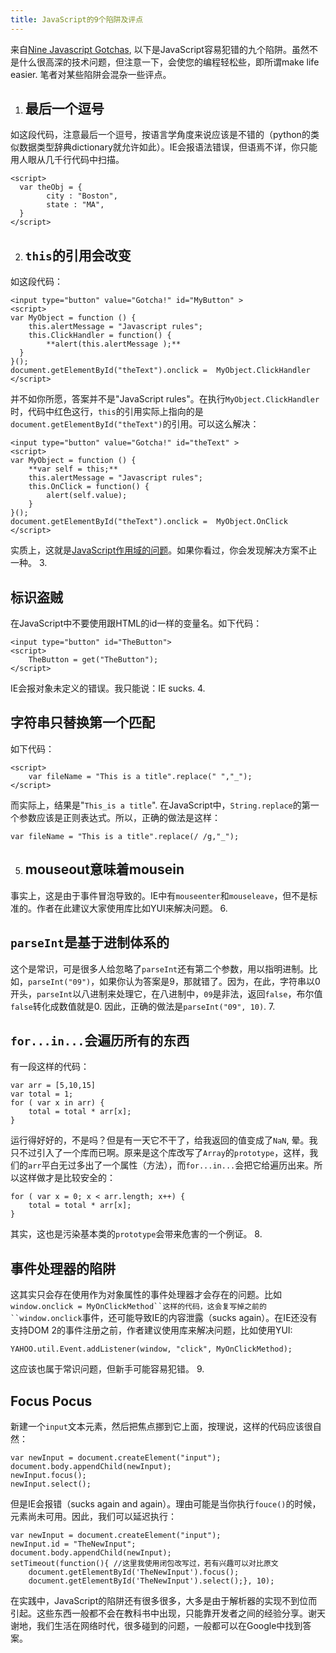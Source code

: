 ```yaml
---
title: JavaScript的9个陷阱及评点
---
```

来自[Nine Javascript Gotchas][0], 以下是JavaScript容易犯错的九个陷阱。虽然不是什么很高深的技术问题，但注意一下，会使您的编程轻松些，即所谓make life easier. 笔者对某些陷阱会混杂一些评点。

1. ## 最后一个逗号

如这段代码，注意最后一个逗号，按语言学角度来说应该是不错的（python的类似数据类型辞典dictionary就允许如此）。IE会报语法错误，但语焉不详，你只能用人眼从几千行代码中扫描。

    <script>
      var theObj = {
            city : "Boston",
            state : "MA",
      }
    </script>

2. ## `this`的引用会改变

如这段代码：

    <input type="button" value="Gotcha!" id="MyButton" >
    <script>
    var MyObject = function () {
        this.alertMessage = "Javascript rules";
        this.ClickHandler = function() {
            **alert(this.alertMessage );**
      }
    }();
    document.getElementById("theText").onclick =  MyObject.ClickHandler
    </script>

并不如你所愿，答案并不是"JavaScript rules"。在执行`MyObject.ClickHandler`时，代码中红色这行，`this`的引用实际上指向的是`document.getElementById("theText")`的引用。可以这么解决：

    <input type="button" value="Gotcha!" id="theText" >
    <script>
    var MyObject = function () {
        **var self = this;**
        this.alertMessage = "Javascript rules";
        this.OnClick = function() {
            alert(self.value);
        }
    }();
    document.getElementById("theText").onclick =  MyObject.OnClick
    </script>

实质上，这就是[JavaScript作用域的问题][1]。如果你看过，你会发现解决方案不止一种。
3.
## 标识盗贼

在JavaScript中不要使用跟HTML的id一样的变量名。如下代码：

    <input type="button" id="TheButton">
    <script>
        TheButton = get("TheButton");
    </script>

IE会报对象未定义的错误。我只能说：IE sucks.
4.
## 字符串只替换第一个匹配

如下代码：

    <script>
        var fileName = "This is a title".replace(" ","_");
    </script>

而实际上，结果是"`This_is a title`". 在JavaScript中，`String.replace`的第一个参数应该是正则表达式。所以，正确的做法是这样：

    var fileName = "This is a title".replace(/ /g,"_");

5. ## mouseout意味着mousein

事实上，这是由于事件冒泡导致的。IE中有`mouseenter`和`mouseleave`，但不是标准的。作者在此建议大家使用库比如YUI来解决问题。
6.
## `parseInt`是基于进制体系的

这个是常识，可是很多人给忽略了`parseInt`还有第二个参数，用以指明进制。比如，`parseInt("09")`，如果你认为答案是9，那就错了。因为，在此，字符串以0开头，`parseInt`以八进制来处理它，在八进制中，`09`是非法，返回`false`，布尔值`false`转化成数值就是0\. 因此，正确的做法是`parseInt("09", 10)`.
7.
## `for...in...`会遍历所有的东西

有一段这样的代码：

    var arr = [5,10,15]
    var total = 1;
    for ( var x in arr) {
        total = total * arr[x];
    }

运行得好好的，不是吗？但是有一天它不干了，给我返回的值变成了`NaN`, 晕。我只不过引入了一个库而已啊。原来是这个库改写了`Array`的`prototype`，这样，我们的`arr`平白无过多出了一个属性（方法），而`for...in...`会把它给遍历出来。所以这样做才是比较安全的：

    for ( var x = 0; x < arr.length; x++) {
        total = total * arr[x];
    }

其实，这也是污染基本类的`prototype`会带来危害的一个例证。
8.
## 事件处理器的陷阱

这其实只会存在使用作为对象属性的事件处理器才会存在的问题。比如`window.onclick = MyOnClickMethod``这样的代码，这会复写掉之前的``window.onclick`事件，还可能导致IE的内容泄露（sucks again）。在IE还没有支持DOM 2的事件注册之前，作者建议使用库来解决问题，比如使用YUI:

    YAHOO.util.Event.addListener(window, "click", MyOnClickMethod);

这应该也属于常识问题，但新手可能容易犯错。
9.
## Focus Pocus

新建一个`input`文本元素，然后把焦点挪到它上面，按理说，这样的代码应该很自然：

    var newInput = document.createElement("input");
    document.body.appendChild(newInput);
    newInput.focus();
    newInput.select();

但是IE会报错（sucks again and again）。理由可能是当你执行`fouce()`的时候，元素尚未可用。因此，我们可以延迟执行：

    var newInput = document.createElement("input");
    newInput.id = "TheNewInput";
    document.body.appendChild(newInput);
    setTimeout(function(){ //这里我使用闭包改写过，若有兴趣可以对比原文
    	document.getElementById('TheNewInput').focus();
    	document.getElementById('TheNewInput').select();}, 10);

在实践中，JavaScript的陷阱还有很多很多，大多是由于解析器的实现不到位而引起。这些东西一般都不会在教科书中出现，只能靠开发者之间的经验分享。谢天谢地，我们生活在网络时代，很多碰到的问题，一般都可以在Google中找到答案。

[0]: http://www.fitzblog.com/tabid/17782/bid/2127/Nine-Javascript-Gotchas.aspx
[1]: /posts/2007-07-18-scope-in-javascript.html
